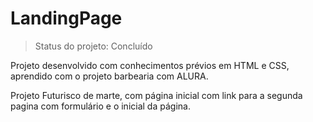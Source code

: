 # LandingPage

>Status do projeto: Concluído


Projeto desenvolvido com conhecimentos prévios em HTML e CSS, aprendido com o projeto barbearia com ALURA.

Projeto Futurisco de marte, com página inicial com link para a segunda pagina com formulário e o inicial da página.



